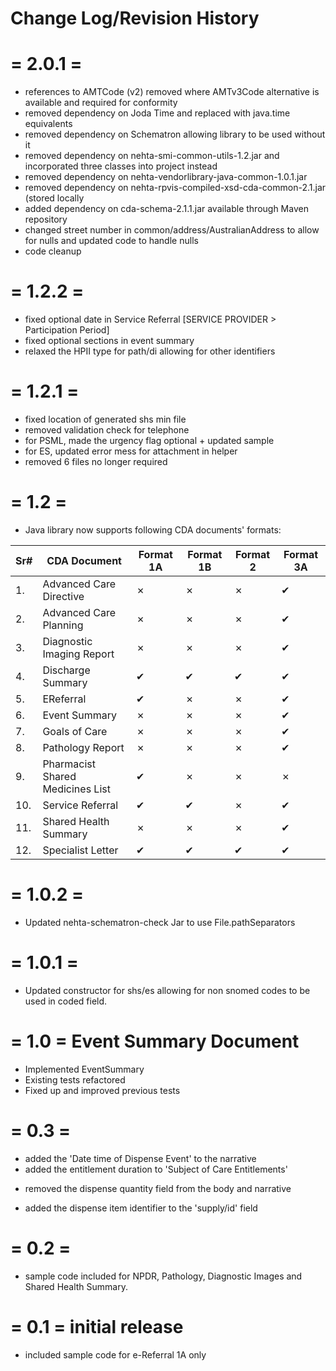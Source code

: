 # Change Log/Revision History

  = 2.0.1 =
  =========
  + references to AMTCode (v2) removed where AMTv3Code alternative is available and required for conformity
  + removed dependency on Joda Time and replaced with java.time equivalents
  + removed dependency on Schematron allowing library to be used without it
  + removed dependency on nehta-smi-common-utils-1.2.jar and incorporated three classes into project instead
  + removed dependency on nehta-vendorlibrary-java-common-1.0.1.jar
  + removed dependency on nehta-rpvis-compiled-xsd-cda-common-2.1.jar (stored locally
  + added dependency on cda-schema-2.1.1.jar available through Maven repository
  + changed street number in common/address/AustralianAddress to allow for nulls and updated code to handle nulls
  + code cleanup

  = 1.2.2 = 
  =======
  + fixed optional date in Service Referral [SERVICE PROVIDER > Participation Period]
  + fixed optional sections in event summary
  + relaxed the HPII type for path/di allowing for other identifiers

  = 1.2.1 = 
  =======
  + fixed location of generated shs min file
  + removed validation check for telephone
  + for PSML, made the urgency flag optional + updated sample
  + for ES, updated error mess for attachment in helper
  + removed 6 files no longer required

  = 1.2 = 
  =======
   + Java library now supports following CDA documents' formats: 
   
   Sr# | CDA Document | Format 1A | Format 1B | Format 2 | Format 3A
   ---| ------------ | --------- | --------- | -------- | ---------
   1. | Advanced Care Directive | &#10007; | &#10007; | &#10007; | &#10004;
   2. | Advanced Care Planning | &#10007; | &#10007; | &#10007; | &#10004;
   3. | Diagnostic Imaging Report | &#10007; | &#10007; | &#10007; | &#10004;
   4. | Discharge Summary | &#10004; | &#10004; | &#10004; | &#10004;
   5. | EReferral | &#10004; | &#10007; | &#10007; | &#10004;
   6. | Event Summary | &#10007; | &#10007; | &#10007; | &#10004;
   7. | Goals of Care | &#10007; | &#10007; | &#10007; | &#10004;
   8. | Pathology Report | &#10007; | &#10007; | &#10007; | &#10004;
   9. | Pharmacist Shared Medicines List | &#10004; | &#10007; | &#10007; | &#10007;
   10. | Service Referral | &#10004; | &#10004; | &#10007; | &#10004;
   11. | Shared Health Summary | &#10007; | &#10007; | &#10007; | &#10004;
   12. | Specialist Letter | &#10004; | &#10004; | &#10004; | &#10004;

  = 1.0.2 = 
  =======
  + Updated nehta-schematron-check Jar to use File.pathSeparators

  = 1.0.1 = 
  =======
  + Updated constructor for shs/es allowing for non snomed codes to be used in coded field.

  = 1.0 = Event Summary Document
  =======

  + Implemented EventSummary
  + Existing tests refactored
  + Fixed up and improved previous tests
  
  = 0.3 = 
  =======
  
  + added the 'Date time of Dispense Event' to the narrative
  + added the entitlement duration to 'Subject of Care Entitlements'
  - removed the dispense quantity field from the body and narrative
  + added the dispense item identifier to the 'supply/id' field
  
  = 0.2 = 
  =======
  + sample code included for NPDR, Pathology, Diagnostic Images and Shared Health Summary.
  
  
  
  = 0.1 = initial release  
  =======
  + included sample code for e-Referral 1A only 


